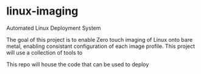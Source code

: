 # linux-imaging
Automated Linux Deployment System

The goal of this project is to enable Zero touch imaging of Linux onto bare metal, enabling consistant configuration of each image profile. This project will use a collection of tools to 

This repo will house the code that can be used to deploy